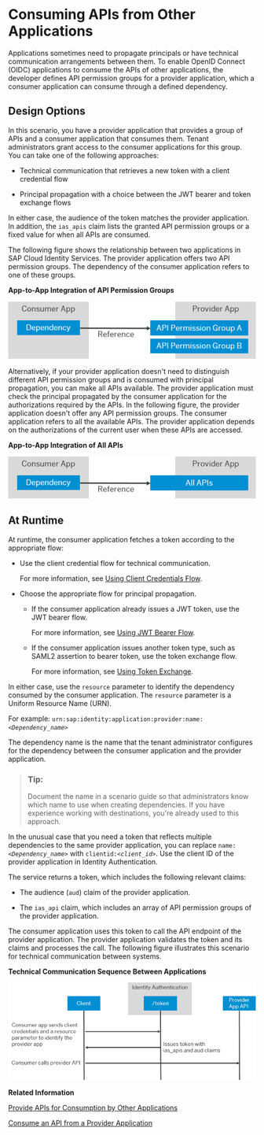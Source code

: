 <!-- loio29e204da5b794c4683289ee0384ec781 -->

# Consuming APIs from Other Applications

Applications sometimes need to propagate principals or have technical communication arrangements between them. To enable OpenID Connect \(OIDC\) applications to consume the APIs of other applications, the developer defines API permission groups for a provider application, which a consumer application can consume through a defined dependency.



<a name="loio29e204da5b794c4683289ee0384ec781__section_r1q_hc3_hdc"/>

## Design Options

In this scenario, you have a provider application that provides a group of APIs and a consumer application that consumes them. Tenant administrators grant access to the consumer applications for this group. You can take one of the following approaches:

-   Technical communication that retrieves a new token with a client credential flow

-   Principal propagation with a choice between the JWT bearer and token exchange flows


In either case, the audience of the token matches the provider application. In addition, the `ias_apis` claim lists the granted API permission groups or a fixed value for when all APIs are consumed.

The following figure shows the relationship between two applications in SAP Cloud Identity Services. The provider application offers two API permission groups. The dependency of the consumer application refers to one of these groups.

  
  
**App-to-App Integration of API Permission Groups**

![](../Operation-Guide/images/App2App_Logical_Model_951e1a7.png "App-to-App Integration of API Permission Groups")

Alternatively, if your provider application doesn't need to distinguish different API permission groups and is consumed with principal propagation, you can make all APIs available. The provider application must check the principal propagated by the consumer application for the authorizations required by the APIs. In the following figure, the provider application doesn't offer any API permission groups. The consumer application refers to all the available APIs. The provider application depends on the authorizations of the current user when these APIs are accessed.

  
  
**App-to-App Integration of All APIs**

![](../Operation-Guide/images/App2App_All_APIs_66a960b.png "App-to-App Integration of All APIs")



<a name="loio29e204da5b794c4683289ee0384ec781__section_myl_bc3_hdc"/>

## At Runtime

At runtime, the consumer application fetches a token according to the appropriate flow:

-   Use the client credential flow for technical communication.

    For more information, see [Using Client Credentials Flow](../Operation-Guide/using-client-credentials-flow-7d84532.md).

-   Choose the appropriate flow for principal propagation.

    -   If the consumer application already issues a JWT token, use the JWT bearer flow.

        For more information, see [Using JWT Bearer Flow](../Operation-Guide/using-jwt-bearer-flow-2862baf.md).

    -   If the consumer application issues another token type, such as SAML2 assertion to bearer token, use the token exchange flow.

        For more information, see [Using Token Exchange](../Operation-Guide/using-token-exchange-25598b2.md).



In either case, use the `resource` parameter to identify the dependency consumed by the consumer application. The `resource` parameter is a Uniform Resource Name \(URN\).

For example: <code>urn:sap:identity:application:provider:name:<i class="varname">&lt;Dependency_name&gt;</i></code>

The dependency name is the name that the tenant administrator configures for the dependency between the consumer application and the provider application.

> ### Tip:  
> Document the name in a scenario guide so that administrators know which name to use when creating dependencies. If you have experience working with destinations, you're already used to this approach.

In the unusual case that you need a token that reflects multiple dependencies to the same provider application, you can replace <code>name:<i class="varname">&lt;Dependency_name&gt;</i></code> with <code>clientid:<i class="varname">&lt;client_id&gt;</i></code>. Use the client ID of the provider application in Identity Authentication.

The service returns a token, which includes the following relevant claims:

-   The audience \(`aud`\) claim of the provider application.

-   The `ias_api` claim, which includes an array of API permission groups of the provider application.


The consumer application uses this token to call the API endpoint of the provider application. The provider application validates the token and its claims and processes the call. The following figure illustrates this scenario for technical communication between systems.

  
  
**Technical Communication Sequence Between Applications**

![](images/app2apptechnical_pptx_8db2315.png "Technical Communication Sequence Between Applications")

**Related Information**  


[Provide APIs for Consumption by Other Applications](provide-apis-for-consumption-by-other-applications-9d2fe83.md "SAP Cloud Identity Services can help you expose APIs of your application to other applications. You can expose APIs with an API permission group or tie the access to the authorizations of the current user (principal propagation).")

[Consume an API from a Provider Application](consume-an-api-from-a-provider-application-9675b64.md "Your consumer application can request an access token from Identity Authentication to consume the API of a provider application.")

